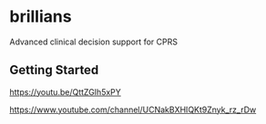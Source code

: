# brillians
Advanced clinical decision support for CPRS


## Getting Started
https://youtu.be/QttZGIh5xPY

https://www.youtube.com/channel/UCNakBXHIQKt9Znyk_rz_rDw

